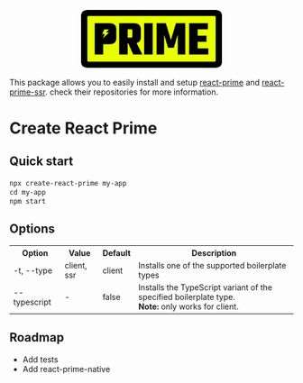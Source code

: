 <p align="center">
  <img src="https://github.com/JBostelaar/react-prime/blob/master/src/static/images/prime-logo.png" alt="prime-logo" width="250px" />
</p>

This package allows you to easily install and setup [react-prime](https://github.com/JBostelaar/react-prime) and [react-prime-ssr](https://github.com/sandervspl/react-prime-ssr). check their repositories for more information.

# Create React Prime
## Quick start
```
npx create-react-prime my-app
cd my-app
npm start
```

## Options

<table>
  <tr>
    <th>
        Option
    </th>
    <th>
        Value
    </th>
    <th>
        Default
    </th>
    <th>
        Description
    </th>
  </tr>
  <tr>
    <td>
      -t, --type
    </td>
    <td>
      client, ssr
    </td>
    <td>
      client
    </td>
    <td>
      Installs one of the supported boilerplate types
    </td>
  </tr>
  <tr>
    <td>
      --typescript
    </td>
    <td>
      -
    </td>
    <td>
      false
    </td>
    <td>
      Installs the TypeScript variant of the specified boilerplate type. <br /><b>Note:</b> only works for client.
    </td>
  </tr>
</table>

## Roadmap
- Add tests
- Add react-prime-native